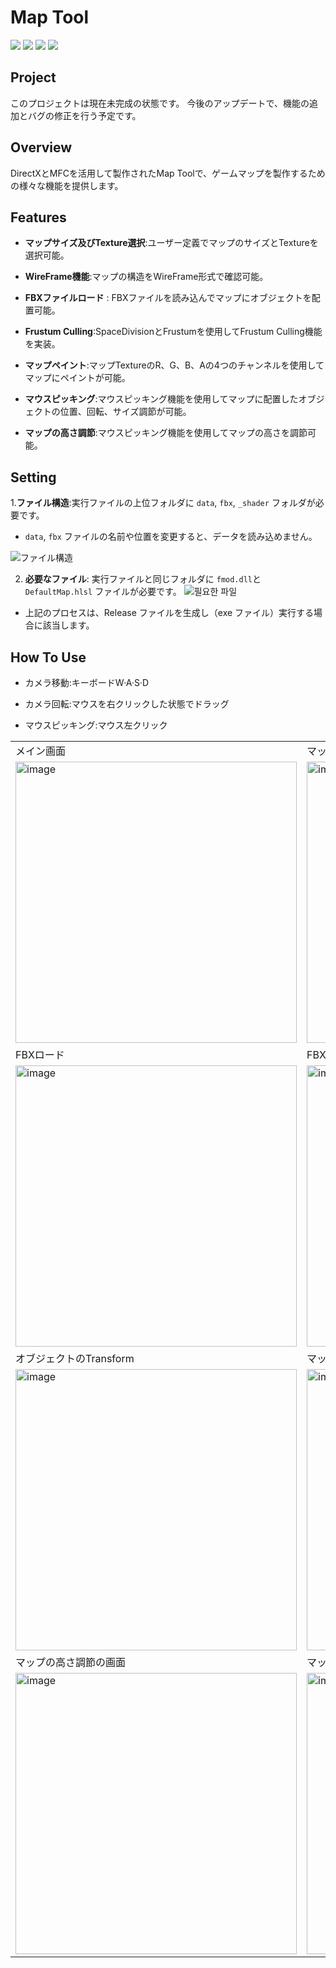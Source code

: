 # Map Tool

<img src ="https://img.shields.io/badge/Windows-0078D6?style=for-the-badge&logo=windows&logoColor=white"> <img src ="https://img.shields.io/badge/Direct_X-006600?style=for-the-badge&logo=directx&logoColor=black"> <img src ="https://img.shields.io/badge/MFC-%23E34F26?style=for-the-badge&logo=mfc&logoColor=white"> <img src ="https://img.shields.io/badge/c++-%2300599C.svg?style=for-the-badge&logo=c%2B%2B&logoColor=white"> 

## Project
このプロジェクトは現在未完成の状態です。 今後のアップデートで、機能の追加とバグの修正を行う予定です。

## Overview

DirectXとMFCを活用して製作されたMap Toolで、ゲームマップを製作するための様々な機能を提供します。

## Features
- **マップサイズ及びTexture選択**:ユーザー定義でマップのサイズとTextureを選択可能。

- **WireFrame機能**:マップの構造をWireFrame形式で確認可能。

- **FBXファイルロード** : FBXファイルを読み込んでマップにオブジェクトを配置可能。

- **Frustum Culling**:SpaceDivisionとFrustumを使用してFrustum Culling機能を実装。

- **マップペイント**:マップTextureのR、G、B、Aの4つのチャンネルを使用してマップにペイントが可能。

- **マウスピッキング**:マウスピッキング機能を使用してマップに配置したオブジェクトの位置、回転、サイズ調節が可能。

- **マップの高さ調節**:マウスピッキング機能を使用してマップの高さを調節可能。

## Setting
1.**ファイル構造**:実行ファイルの上位フォルダに `data`, `fbx`, `_shader` フォルダが必要です。
   - `data`, `fbx` ファイルの名前や位置を変更すると、データを読み込めません。
     
   ![ファイル構造](https://github.com/user-attachments/assets/eb82801d-44ae-4f12-ab02-567f539b4ac1)

2. **必要なファイル**: 実行ファイルと同じフォルダに `fmod.dll`と `DefaultMap.hlsl` ファイルが必要です。
   ![필요한 파일](https://github.com/user-attachments/assets/b39027d2-8754-43d6-83ee-9c5acb1f921b)

* 上記のプロセスは、Release ファイルを生成し（exe ファイル）実行する場合に該当します。

## How To Use

* カメラ移動:キーボードW·A·S·D

* カメラ回転:マウスを右クリックした状態でドラッグ

* マウスピッキング:マウス左クリック

|  |   |
|---|---|
|メイン画面|マップの生成|
|<img width="450" alt="image" src="https://github.com/user-attachments/assets/cb35d270-4e7e-43f7-8f96-c35718011f03">|<img width="450" alt="image" src="https://github.com/user-attachments/assets/96f1f44a-0abe-46eb-b90d-ace255e7af66">|
|FBXロード|FBX配置|
|<img width="450" alt="image" src="https://github.com/user-attachments/assets/7136bbef-866d-4dfb-9066-56439b1ee4d4">|<img width="450" alt="image" src="https://github.com/user-attachments/assets/d677c141-f013-4740-835b-b3816e9c0a96">|
|オブジェクトのTransform|マップのペイント |
|<img width="450" alt="image" src="https://github.com/user-attachments/assets/7ccf6e63-1a1d-404b-b0cb-6ea711df0202"> |<img width="450" alt="image" src="https://github.com/user-attachments/assets/da2541df-b716-4b95-9369-c3e99669294a">
|マップの高さ調節の画面| マップの高さ調節 |
|<img width="450" alt="image" src="https://github.com/user-attachments/assets/f2069afe-6bce-4c9f-9bb4-4385b04ceecc"> |<img width="450" alt="image" src="https://github.com/user-attachments/assets/2183d7c4-5179-4296-83dd-35fc93ed5795"> | 




